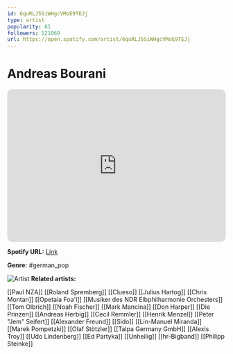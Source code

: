 ```yaml
---
id: 6quRLJ5SiWHgcVMoE9TEJj
type: artist
popularity: 61
followers: 521069
url: https://open.spotify.com/artist/6quRLJ5SiWHgcVMoE9TEJj
---
```

# Andreas Bourani

<iframe style="border-radius:12px" src="https://open.spotify.com/embed/artist/6quRLJ5SiWHgcVMoE9TEJj" width="100%" height="352" frameBorder="0" allowfullscreen="" allow="autoplay; clipboard-write; encrypted-media; fullscreen; picture-in-picture" loading="lazy"></iframe>

**Spotify URL:** [Link](https://open.spotify.com/artist/6quRLJ5SiWHgcVMoE9TEJj)

**Genre:**  #german_pop

![Artist](https://i.scdn.co/image/8fb5151f6072c8bda9accb1b6f992b37666ec58b)
**Related artists:**

[[Paul NZA]]
[[Roland Spremberg]]
[[Clueso]]
[[Julius Hartog]]
[[Chris Montan]]
[[Opetaia Foa'i]]
[[Musiker des NDR Elbphilharmonie Orchesters]]
[[Tom Olbrich]]
[[Noah Fischer]]
[[Mark Mancina]]
[[Don Harper]]
[[Die Prinzen]]
[[Andreas Herbig]]
[[Cecil Remmler]]
[[Henrik Menzel]]
[[Peter "Jem" Seifert]]
[[Alexander Freund]]
[[Sido]]
[[Lin-Manuel Miranda]]
[[Marek Pompetzki]]
[[Olaf Stötzler]]
[[Talpa Germany GmbH]]
[[Alexis Troy]]
[[Udo Lindenberg]]
[[Ed Partyka]]
[[Unheilig]]
[[hr-Bigband]]
[[Philipp Steinke]]
